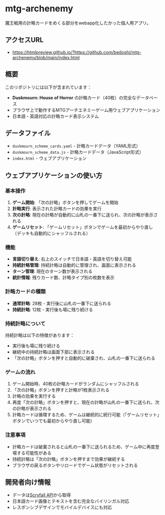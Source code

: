 # mtg-archenemy
魔王戦用の計略カードをめくる部分をwebapp化したかった個人用アプリ。

## アクセスURL
- https://htmlpreview.github.io/?https://github.com/bedoshi/mtg-archenemy/blob/main/index.html

## 概要
このリポジトリには以下が含まれています：
- **Duskmourn: House of Horror** の計略カード（40枚）の完全なデータベース
- ブラウザ上で動作するMTGアーチエネミーゲーム用ウェブアプリケーション
- 日本語・英語対応の計略カード表示システム

## データファイル
- `duskmourn_scheme_cards.yaml` - 計略カードデータ（YAML形式）
- `duskmourn_scheme_data.js` - 計略カードデータ（JavaScript形式）
- `index.html` - ウェブアプリケーション

## ウェブアプリケーションの使い方

### 基本操作
1. **ゲーム開始**: 「次の計略」ボタンを押してゲームを開始
2. **計略実行**: 表示された計略カードの効果を実行
3. **次の計略**: 現在の計略が自動的に山札の一番下に送られ、次の計略が表示される
4. **ゲームリセット**: 「ゲームリセット」ボタンでゲームを最初からやり直し（デッキも自動的にシャッフルされる）

### 機能
- **言語切り替え**: 右上のスイッチで日本語・英語を切り替え可能
- **持続計略管理**: 持続計略は自動的に管理され、画面に表示される
- **ターン管理**: 現在のターン数が表示される
- **統計情報**: 残りカード数、計略タイプ別の枚数を表示

### 計略カードの種類
- **通常計略**: 28枚 - 実行後に山札の一番下に送られる
- **持続計略**: 12枚 - 実行後も場に残り続ける

### 持続計略について
持続計略は以下の特徴があります：
- 実行後も場に残り続ける
- 継続中の持続計略は画面下部に表示される
- 「次の計略」ボタンを押すと自動的に破棄され、山札の一番下に送られる

### ゲームの流れ
1. ゲーム開始時、40枚の計略カードがランダムにシャッフルされる
2. 「次の計略」ボタンを押すと計略が1枚表示される
3. 計略の効果を実行する
4. 再度「次の計略」ボタンを押すと、現在の計略が山札の一番下に送られ、次の計略が表示される
5. 計略カードは循環するため、ゲームは継続的に続行可能（「ゲームリセット」ボタンでいつでも最初からやり直し可能）

### 注意事項
- 計略カードは破棄されると山札の一番下に送られるため、ゲーム中に再度登場する可能性がある
- 持続計略は「次の計略」ボタンを押すまで効果が継続する
- ブラウザの戻るボタンやリロードでゲーム状態がリセットされる

## 開発者向け情報
- データは[Scryfall API](https://scryfall.com/docs/api)から取得
- 日本語カード画像とテキストを含む完全なバイリンガル対応
- レスポンシブデザインでモバイルデバイスにも対応
